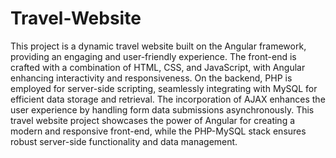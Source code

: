 # Travel-Website
This project is a dynamic travel website built on the Angular framework, providing an engaging and user-friendly experience. The front-end is crafted with a combination of HTML, CSS, and JavaScript, with Angular enhancing interactivity and responsiveness. On the backend, PHP is employed for server-side scripting, seamlessly integrating with MySQL for efficient data storage and retrieval. The incorporation of AJAX enhances the user experience by handling form data submissions asynchronously. This travel website project showcases the power of Angular for creating a modern and responsive front-end, while the PHP-MySQL stack ensures robust server-side functionality and data management.
